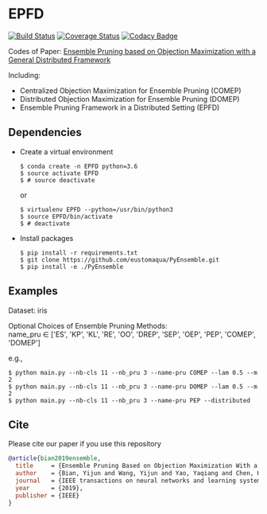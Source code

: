 # EPFD

[![Build Status](https://travis-ci.org/eustomaqua/EPFD.svg?branch=master)](https://travis-ci.org/eustomaqua/EPFD) 
[![Coverage Status](https://coveralls.io/repos/github/eustomaqua/EPFD/badge.svg)](https://coveralls.io/github/eustomaqua/EPFD) 
[![Codacy Badge](https://api.codacy.com/project/badge/Grade/39ec3833188a4fefaab11a0a0df9c3b1)](https://www.codacy.com/manual/eustomaqua/EPFD?utm_source=github.com&amp;utm_medium=referral&amp;utm_content=eustomaqua/EPFD&amp;utm_campaign=Badge_Grade) 

Codes of Paper: [Ensemble Pruning based on Objection Maximization with a General Distributed Framework](https://arxiv.org/abs/1806.04899)

Including:
- Centralized Objection Maximization for Ensemble Pruning (COMEP)
- Distributed Objection Maximization for Ensemble Pruning (DOMEP)
- Ensemble Pruning Framework in a Distributed Setting (EPFD)

## Dependencies

- Create a virtual environment
  ```shell
  $ conda create -n EPFD python=3.6
  $ source activate EPFD
  $ # source deactivate
  ```
  or
  ```shell
  $ virtualenv EPFD --python=/usr/bin/python3
  $ source EPFD/bin/activate
  $ # deactivate
  ```
- Install packages
  ```shell
  $ pip install -r requirements.txt
  $ git clone https://github.com/eustomaqua/PyEnsemble.git
  $ pip install -e ./PyEnsemble
  ```

## Examples

Dataset: iris

Optional Choices of Ensemble Pruning Methods:  
name\_pru $\in$ \['ES', 'KP', 'KL', 'RE', 'OO', 'DREP', 'SEP', 'OEP', 'PEP', 'COMEP', 'DOMEP'\]

e.g.,
```shell
$ python main.py --nb-cls 11 --nb_pru 3 --name-pru COMEP --lam 0.5 --m 2
$ python main.py --nb-cls 11 --nb_pru 3 --name-pru DOMEP --lam 0.5 --m 2
$ python main.py --nb-cls 11 --nb_pru 3 --name-pru PEP --distributed
```

## Cite
Please cite our paper if you use this repository
```bib
@article{bian2019ensemble,
  title     = {Ensemble Pruning Based on Objection Maximization With a General Distributed Framework},
  author    = {Bian, Yijun and Wang, Yijun and Yao, Yaqiang and Chen, Huanhuan},
  journal   = {IEEE transactions on neural networks and learning systems},
  year      = {2019},
  publisher = {IEEE}
}
```
